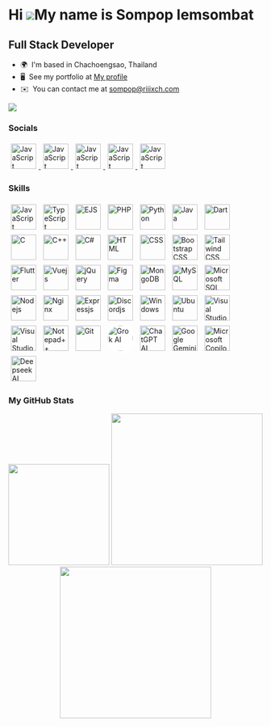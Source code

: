 Hi ![](https://user-images.githubusercontent.com/18350557/176309783-0785949b-9127-417c-8b55-ab5a4333674e.gif)My name is Sompop Iemsombat
========================================================================================================================================

Full Stack Developer
---------------------------------------

* 🌍  I'm based in Chachoengsao, Thailand
* 🖥️  See my portfolio at [My profile](http://profile.riiixch.com/)
* ✉️  You can contact me at [sompop@riiixch.com](mailto:sompop@riiixch.com)

<a href="https://www.github.com/riiixch" target="_blank" rel="noreferrer">
<img src="https://img.shields.io/github/followers/riiixch?logo=github&style=for-the-badge&color=a855f7&labelColor=1c1917"/>
</a>

<h3 align="left">Socials</h3>
<p align="left">
<a href="https://discord.com/users/240449032655339532" target="_blank">
<img src="https://img.icons8.com/?size=100&id=2mIgusGquJFz&format=png" width=50 style="padding: 5px" alt="JavaScript"></img>
</a>
<a href="https://www.facebook.com/profile.php?id=100014941601002" target="_blank">
<img src="https://img.icons8.com/?size=100&id=yGcWL8copNNQ&format=png" width=50 style="padding: 5px" alt="JavaScript"></img>
</a>
<a href="https://www.instagram.com/riiixch/" target="_blank">
<img src="https://img.icons8.com/?size=100&id=Xy10Jcu1L2Su&format=png" width=50 style="padding: 5px" alt="JavaScript"></img>
</a>
<a href="https://line.me/ti/p/kmeC3YpYMu" target="_blank">
<img src="https://img.icons8.com/?size=100&id=0ZWDaCvmIF4I&format=png" width=50 style="padding: 5px" alt="JavaScript"></img>
</a>
<a href="https://www.youtube.com/@RIIIXCHMrsompopYT" target="_blank">
<img src="https://img.icons8.com/?size=100&id=9a46bTk3awwI&format=png" width=50 style="padding: 5px" alt="JavaScript"></img>
</a>
</p>

<h3 align="left">Skills</h3>
<p align="left">
<img src="https://img.icons8.com/?size=100&id=PXTY4q2Sq2lG&format=png" width=50 style="padding: 5px" alt="JavaScript"></img>
<img src="https://img.icons8.com/?size=100&id=nCj4PvnCO0tZ&format=png" width=50 style="padding: 5px" alt="TypeScript"></img>
<img src="https://img.icons8.com/?size=100&id=Pxe6MGswB8pX&format=png" width=50 style="padding: 5px" alt="EJS"></img>
<img src="https://img.icons8.com/?size=100&id=ylXrZF2zxsFE&format=png" width=50 style="padding: 5px" alt="PHP"></img>
<img src="https://img.icons8.com/?size=100&id=l75OEUJkPAk4&format=png" width=50 style="padding: 5px" alt="Python"></img>
<img src="https://img.icons8.com/?size=100&id=Pd2x9GWu9ovX&format=png" width=50 style="padding: 5px" alt="Java"></img>
<img src="https://img.icons8.com/?size=100&id=7AFcZ2zirX6Y&format=png" width=50 style="padding: 5px" alt="Dart"></img>
<img src="https://img.icons8.com/?size=100&id=shQTXiDQiQVR&format=png" width=50 style="padding: 5px" alt="C"></img>
<img src="https://img.icons8.com/?size=100&id=TpULddJc4gTh&format=png" width=50 style="padding: 5px" alt="C++"></img>
<img src="https://img.icons8.com/?size=100&id=45490&format=png" width=50 style="padding: 5px" alt="C#"></img>
<img src="https://img.icons8.com/?size=100&id=v8RpPQUwv0N8&format=png" width=50 style="padding: 5px" alt="HTML"></img>
<img src="https://img.icons8.com/?size=100&id=7gdY5qNXaKC0&format=png" width=50 style="padding: 5px" alt="CSS"></img>
<img src="https://img.icons8.com/?size=100&id=g9mmSxx3SwAI&format=png" width=50 style="padding: 5px" alt="Bootstrap CSS"></img>
<img src="https://img.icons8.com/?size=100&id=x7XMNGh2vdqA&format=png" width=50 style="padding: 5px" alt="Tailwind CSS"></img>
<img src="https://img.icons8.com/?size=100&id=pCvIfmctRaY8&format=png" width=50 style="padding: 5px" alt="Flutter"></img>
<img src="https://img.icons8.com/?size=100&id=dzfo6UeXW9h7&format=png" width=50 style="padding: 5px" alt="Vuejs"></img>
<img src="https://img.icons8.com/?size=100&id=HKNzD81eiiSc&format=png" width=50 style="padding: 5px" alt="jQuery"></img>
<img src="https://img.icons8.com/?size=100&id=zfHRZ6i1Wg0U&format=png" width=50 style="padding: 5px" alt="Figma"></img>
<img src="https://img.icons8.com/?size=100&id=bosfpvRzNOG8&format=png" width=50 style="padding: 5px" alt="MongoDB"></img>
<img src="https://img.icons8.com/?size=100&id=9nLaR5KFGjN0&format=png" width=50 style="padding: 5px" alt="MySQL"></img>
<img src="https://img.icons8.com/?size=100&id=laYYF3dV0Iew&format=png" width=50 style="padding: 5px" alt="Microsoft SQL Server"></img>
<img src="https://img.icons8.com/?size=100&id=54087&format=png" width=50 style="padding: 5px" alt="Nodejs"></img>
<img src="https://img.icons8.com/?size=100&id=t2x6DtCn5Zzx&format=png" width=50 style="padding: 5px" alt="Nginx"></img>
<img src="https://ajeetchaulagain.com/static/7cb4af597964b0911fe71cb2f8148d64/87351/express-js.png" width=50 style="padding: 5px" alt="Expressjs"></img>
<img src="https://icon.icepanel.io/Technology/svg/Discord.js.svg" width=50 style="padding: 5px" alt="Discordjs"></img>
<img src="https://img.icons8.com/?size=100&id=108792&format=png" width=50 style="padding: 5px" alt="Windows"></img>
<img src="https://img.icons8.com/?size=100&id=63208&format=png" width=50 style="padding: 5px" alt="Ubuntu"></img>
<img src="https://img.icons8.com/?size=100&id=0OQR1FYCuA9f&format=png" width=50 style="padding: 5px" alt="Visual Studio Code"></img>
<img src="https://img.icons8.com/?size=100&id=ezj3zaVtImPg&format=png" width=50 style="padding: 5px" alt="Visual Studio Community"></img>
<img src="https://img.icons8.com/?size=100&id=67169&format=png" width=50 style="padding: 5px" alt="Notepad++"></img>
<img src="https://img.icons8.com/?size=100&id=20906&format=png" width=50 style="padding: 5px" alt="Git"></img>
<img src="https://img.icons8.com/?size=100&id=W864KQKLKmWj&format=png" width=50 style="padding: 5px; background: white; border-radius: 50%;" alt="Grok AI"></img>
<img src="https://img.icons8.com/?size=100&id=ka3InxFU3QZa&format=png" width=50 style="padding: 5px" alt="ChatGPT AI"></img>
<img src="https://encrypted-tbn0.gstatic.com/images?q=tbn:ANd9GcThr7qrIazsvZwJuw-uZCtLzIjaAyVW_ZrlEQ&s" width=50 style="padding: 5px" alt="Google Gemini AI"></img>
<img src="https://img.icons8.com/?size=100&id=PxQoyT1s0uFh&format=png" width=50 style="padding: 5px" alt="Microsoft Copilot AI"></img>
<img src="https://img.icons8.com/?size=100&id=THRPlyXrzBJk&format=png" width=50 style="padding: 5px" alt="Deepseek AI"></img>
</p>

<h3 align="left">My GitHub Stats</h3>
<p align="center">
<img src="https://git-stats.riiixch.com/?username=RIIIXCH&include_all_commits=true&count_private=true&show_icons=true&title_color=6366f1&text_color=ffffff&icon_color=a855f7&bg_color=1c1917&hide_border=false&hide=contribs" height=200/>

<a href="https://git-stats.riiixch.com/top-langs/?username=RIIIXCH&include_all_commits=true&count_private=true&layout=compact&title_color=6366f1&text_color=ffffff&icon_color=a855f7&bg_color=1c1917&hide_border=false&locale=en&custom_title=Top%20Languages&langs_count=20">
<img src="https://git-stats.riiixch.com/top-langs/?username=RIIIXCH&include_all_commits=true&count_private=true&layout=compact&title_color=6366f1&text_color=ffffff&icon_color=a855f7&bg_color=1c1917&hide_border=false&locale=en&custom_title=Top%20Languages&langs_count=20" height=300/>
</a>
<img src="https://github-profile-trophy.vercel.app/?username=RIIIXCH&theme=juicyfresh&row=2&column=3" height=300/>
</p>
